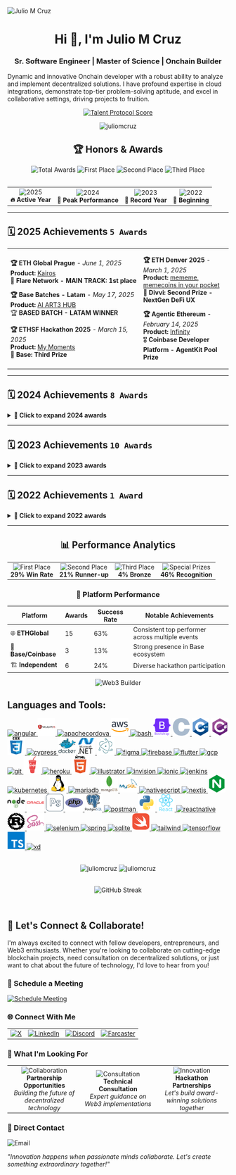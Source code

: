 <p dir="auto">
<img src="/assets/ETHWall.jpeg" alt="Julio M Cruz" style="max-width: 100%;">
</p>


<h1 align="center">Hi 👋, I'm Julio M Cruz</h1>
<h3 align="center">Sr. Software Engineer | Master of Science | Onchain Builder</h3>

<p>Dynamic and innovative Onchain developer with a robust ability to analyze and implement decentralized solutions. I have profound expertise in cloud integrations, demonstrate top-tier problem-solving aptitude, and excel in collaborative settings, driving projects to fruition.</p>

<div align="center" style="margin: 0.5rem 0;">
  <a href="https://app.talentprotocol.com/4e9db003-da84-466e-a951-c4c8973dfda9" target="_blank" rel="noopener noreferrer">
    <img src="https://talent-protocol-widget.codalabs.xyz/widget/0xc2564e41B7F5Cb66d2d99466450CfebcE9e8228f" alt="Talent Protocol Score" />
  </a>
</div>

<p align="center"> <img src="https://komarev.com/ghpvc/?username=juliomcruz&label=Profile%20views&color=0e75b6&style=flat" alt="juliomcruz" /> </p>

<h2 align="center">🏆 Honors & Awards</h2>

<div align="center">
  <img src="https://img.shields.io/badge/Total%20Awards-24-gold?style=for-the-badge&logo=trophy&logoColor=white" alt="Total Awards"/>
  <img src="https://img.shields.io/badge/First%20Place-7-brightgreen?style=for-the-badge&logo=medal&logoColor=white" alt="First Place"/>
  <img src="https://img.shields.io/badge/Second%20Place-5-blue?style=for-the-badge&logo=medal&logoColor=white" alt="Second Place"/>
  <img src="https://img.shields.io/badge/Third%20Place-1-orange?style=for-the-badge&logo=medal&logoColor=white" alt="Third Place"/>
</div>

<br/>

<div align="center">
  <table>
    <tr>
      <td align="center">
        <img src="https://img.shields.io/badge/2025-5%20Awards-ff6b6b?style=flat-square&logo=calendar" alt="2025"/>
        <br/>
        <strong>🔥 Active Year</strong>
      </td>
      <td align="center">
        <img src="https://img.shields.io/badge/2024-8%20Awards-4ecdc4?style=flat-square&logo=calendar" alt="2024"/>
        <br/>
        <strong>🚀 Peak Performance</strong>
      </td>
      <td align="center">
        <img src="https://img.shields.io/badge/2023-10%20Awards-45b7d1?style=flat-square&logo=calendar" alt="2023"/>
        <br/>
        <strong>🌟 Record Year</strong>
      </td>
      <td align="center">
        <img src="https://img.shields.io/badge/2022-1%20Award-96ceb4?style=flat-square&logo=calendar" alt="2022"/>
        <br/>
        <strong>🌱 Beginning</strong>
      </td>
    </tr>
  </table>
</div>

---

## 🗓️ **2025 Achievements** `5 Awards`

<table>
<tr>
<td width="60%">

**🏆 ETH Global Prague** - *June 1, 2025*  
**Product:** [Kairos](https://ethglobal.com/showcase/kairos-75wyr)  
🥇 **Flare Network - MAIN TRACK: 1st place**

**🏆 Base Batches - Latam** - *May 17, 2025*  
**Product:** [AI ART3 HUB](https://devfolio.co/projects/nounish-agent-ai-para-artistas-que-quieren-entrar-a-web-sin-friccion-4dc4)  
🏆 **BASED BATCH - LATAM WINNER**

**🏆 ETHSF Hackathon 2025** - *March 15, 2025*  
**Product:** [My Moments](https://devfolio.co/projects/moments-7202)  
🥉 **Base: Third Prize**

</td>
<td width="40%">

**🏆 ETH Denver 2025** - *March 1, 2025*  
**Product:** [mememe, memecoins in your pocket](https://devfolio.co/projects/mememe-memecoins-in-your-pocket-71e7)  
🥈 **Divvi: Second Prize - NextGen DeFi UX**

**🏆 Agentic Ethereum** - *February 14, 2025*  
**Product:** [Infinity](https://ethglobal.com/)  
🎖️ **Coinbase Developer Platform - AgentKit Pool Prize**

</td>
</tr>
</table>

---

## 🗓️ **2024 Achievements** `8 Awards`

<details>
<summary><strong>🔽 Click to expand 2024 awards</strong></summary>

<table>
<tr>
<td width="50%">

**🏆 ETH Global Bangkok** - *November 17, 2024*  
**Product:** [FlashFi](https://ethglobal.com/showcase/flashfi-g27p4)  
🥈 **Celo - Best Open-Source Tool Built on Celo L2: 2nd place**  
🥈 **LayerZero - Best Omnichain Solution: 2nd place**  
🏆 **Rootstock - Best DeFi dApp on Rootstock**  
🎖️ **Blockscout - Blockscout Explorer Big Pool Prize**

**🏆 Base Around The World - Latin America** - *October 30, 2024*  
**Product:** [CrediTalent](https://devfolio.co/projects/credittalent-42f6)  
🏆 **BASED LATAM WINNER**

**🏆 ETH Global San Francisco** - *October 20, 2024*  
**Product:** [Aurum](https://ethglobal.com/showcase/aurum-7ry36)  
🥇 **Chronicle Protocol - Best Integration: 1st place**  
🏆 **Unlimit - Crypto Checkouts**

**🏆 Permissionless III** - *October 10, 2024*  
**Product:** [M5pire](https://app.buidlbox.io/projects/m5pire?path=projects%2Fm5pire)  
🏆 **Rootstock - Build an EVM dApp on Bitcoin using Rootstock**

</td>
<td width="50%">

**🏆 Superhack 2024** - *August 16, 2024*  
**Product:** [XocPay](https://ethglobal.com/showcase/xocpay-uji2b)  
🎖️ **Worldcoin - Pool Prize**

**🏆 ETH Global Brussels** - *July 14, 2024*  
**Product:** [n/acc](https://ethglobal.com/showcase/n-acc-fa1kp)  
🥇 **Chronicle Protocol - DeFi Track: First Place**  
🏆 **Polygon - Best ZK dApp**

**🏆 ETH Global London** - *March 17, 2024*  
**Product:** [Zycket](https://ethglobal.com/showcase/zycket-hxc9f)  
🎖️ **Chiliz - Pool Prize**  
🎖️ **Arbitrum - Qualifying Arbitrum**

**🏆 LFGHO** - *January 24, 2024*  
**Product:** [Streamline](https://ethglobal.com/showcase/streamline-40r8i)  
🎖️ **Family - Pool Prize**

</td>
</tr>
</table>

</details>

---

## 🗓️ **2023 Achievements** `10 Awards`

<details>
<summary><strong>🔽 Click to expand 2023 awards</strong></summary>

<table>
<tr>
<td width="50%">

**🏆 Algorand Build-a-Bull Hackathon** - *November 19, 2023*  
**Product:** [LuxFlo](https://dorahacks.io/buidl/8021)  
🏅 **Consumer Track - Top 5**

**🏆 ETH Miami** - *October 29, 2023*  
**Product:** [HobbyFlo](https://dorahacks.io/buidl/7822)  
🥇 **Propy - 1st Place - Real World Assets**  
🥈 **Celo - 2nd Place - ReFi Track**

**🏆 ETHOnline 2023** - *October 27, 2023*  
**Product:** [Kindred Protocol](https://ethglobal.com/showcase/kindred-0khmr)  
🏆 **Scroll - Best Use**  
🎖️ **Scroll - Pool Prize**

**🏆 ETHGlobal New York** - *September 24, 2023*  
**Product:** [TeachAI](https://ethglobal.com/showcase/teachai-pkr1z)  
🏆 **Cartesi - Best MVP**  
🏆 **The Graph - Best New Subgraph/Substream**

**🏆 ETH Chicago Hackathon** - *September 17, 2023*  
**Product:** [ChiCare](https://taikai.network/ethchicago/hackathons/ETHChicagoHackathon2023/projects/clmnjpnvf058ktn016yi81dha/idea)  
🏆 **ETHChi for Good**  
🏆 **API3**

</td>
<td width="50%">

**🏆 Super Hack** - *August 13, 2023*  
**Product:** [Passport Global](https://ethglobal.com/showcase/passportglobal-jptoi)  
🎖️ **Mode - Prize Pool**

**🏆 ETHGlobal Waterloo** - *June 25, 2023*  
**Product:** [User Proof Membership](https://ethglobal.com/showcase/user-proof-membership-jvwx3)  
🏆 **Sismo - Best Technical WOW Factor**  
🎖️ **Polygon - Pool Prize**

**🏆 Miami Buildhaton** - *April 2, 2023*  
**Product:** [ETHMiami.xyz](https://devpost.com/software/ethmiami-xyz-ov0icb)  
🏆 **OWL Protocol Bounties**

</td>
</tr>
</table>

</details>

---

## 🗓️ **2022 Achievements** `1 Award`

<details>
<summary><strong>🔽 Click to expand 2022 awards</strong></summary>

**🏆 Hack FEVM** - *November 26, 2022*  
**Product:** [CredLancer](https://ethglobal.com/showcase/credlancer-credentialed-freelancer-protocol-znzpf)  
🏅 **HackFEVM Finalist**

</details>

---

<div align="center">

## 📊 **Performance Analytics**

<table>
<tr>
<td align="center">
<img src="https://img.shields.io/badge/🥇%20First%20Place-7%20Awards-gold?style=for-the-badge" alt="First Place"/>
<br/>
<strong>29% Win Rate</strong>
</td>
<td align="center">
<img src="https://img.shields.io/badge/🥈%20Second%20Place-5%20Awards-silver?style=for-the-badge" alt="Second Place"/>
<br/>
<strong>21% Runner-up</strong>
</td>
<td align="center">
<img src="https://img.shields.io/badge/🥉%20Third%20Place-1%20Award-cd7f32?style=for-the-badge" alt="Third Place"/>
<br/>
<strong>4% Bronze</strong>
</td>
<td align="center">
<img src="https://img.shields.io/badge/🎖️%20Special%20Prizes-11%20Awards-purple?style=for-the-badge" alt="Special Prizes"/>
<br/>
<strong>46% Recognition</strong>
</td>
</tr>
</table>

### 🌟 **Platform Performance**

| Platform | Awards | Success Rate | Notable Achievements |
|----------|--------|--------------|---------------------|
| 🌐 **ETHGlobal** | 15 | 63% | Consistent top performer across multiple events |
| 🔵 **Base/Coinbase** | 3 | 13% | Strong presence in Base ecosystem |
| 🏗️ **Independent** | 6 | 24% | Diverse hackathon participation |

<img src="https://img.shields.io/badge/Building%20the%20future%20of%20Web3-one%20hackathon%20at%20a%20time-blueviolet?style=for-the-badge&logo=ethereum&logoColor=white" alt="Web3 Builder"/>

</div>

<h2 align="left">Languages and Tools:</h2>

<p align="left"> <a href="https://angular.io" target="_blank" rel="noreferrer"> <img src="https://angular.io/assets/images/logos/angular/angular.svg" alt="angular" width="40" height="40"/> </a> <a href="https://angular.io" target="_blank" rel="noreferrer"> <img src="https://raw.githubusercontent.com/devicons/devicon/master/icons/angularjs/angularjs-original-wordmark.svg" alt="angularjs" width="40" height="40"/> </a> <a href="https://cordova.apache.org/" target="_blank" rel="noreferrer"> <img src="https://www.vectorlogo.zone/logos/apache_cordova/apache_cordova-icon.svg" alt="apachecordova" width="40" height="40"/> </a> <a href="https://aws.amazon.com" target="_blank" rel="noreferrer"> <img src="https://raw.githubusercontent.com/devicons/devicon/master/icons/amazonwebservices/amazonwebservices-original-wordmark.svg" alt="aws" width="40" height="40"/> </a> <a href="https://www.gnu.org/software/bash/" target="_blank" rel="noreferrer"> <img src="https://www.vectorlogo.zone/logos/gnu_bash/gnu_bash-icon.svg" alt="bash" width="40" height="40"/> </a> <a href="https://getbootstrap.com" target="_blank" rel="noreferrer"> <img src="https://raw.githubusercontent.com/devicons/devicon/master/icons/bootstrap/bootstrap-plain-wordmark.svg" alt="bootstrap" width="40" height="40"/> </a> <a href="https://www.cprogramming.com/" target="_blank" rel="noreferrer"> <img src="https://raw.githubusercontent.com/devicons/devicon/master/icons/c/c-original.svg" alt="c" width="40" height="40"/> </a> <a href="https://www.w3schools.com/cpp/" target="_blank" rel="noreferrer"> <img src="https://raw.githubusercontent.com/devicons/devicon/master/icons/cplusplus/cplusplus-original.svg" alt="cplusplus" width="40" height="40"/> </a> <a href="https://www.w3schools.com/cs/" target="_blank" rel="noreferrer"> <img src="https://raw.githubusercontent.com/devicons/devicon/master/icons/csharp/csharp-original.svg" alt="csharp" width="40" height="40"/> </a> <a href="https://www.w3schools.com/css/" target="_blank" rel="noreferrer"> <img src="https://raw.githubusercontent.com/devicons/devicon/master/icons/css3/css3-original-wordmark.svg" alt="css3" width="40" height="40"/> </a> <a href="https://www.cypress.io" target="_blank" rel="noreferrer"> <img src="https://raw.githubusercontent.com/simple-icons/simple-icons/6e46ec1fc23b60c8fd0d2f2ff46db82e16dbd75f/icons/cypress.svg" alt="cypress" width="40" height="40"/> </a> <a href="https://www.docker.com/" target="_blank" rel="noreferrer"> <img src="https://raw.githubusercontent.com/devicons/devicon/master/icons/docker/docker-original-wordmark.svg" alt="docker" width="40" height="40"/> </a> <a href="https://dotnet.microsoft.com/" target="_blank" rel="noreferrer"> <img src="https://raw.githubusercontent.com/devicons/devicon/master/icons/dot-net/dot-net-original-wordmark.svg" alt="dotnet" width="40" height="40"/> </a> <a href="https://www.electronjs.org" target="_blank" rel="noreferrer"> <img src="https://raw.githubusercontent.com/devicons/devicon/master/icons/electron/electron-original.svg" alt="electron" width="40" height="40"/> </a> <a href="https://www.figma.com/" target="_blank" rel="noreferrer"> <img src="https://www.vectorlogo.zone/logos/figma/figma-icon.svg" alt="figma" width="40" height="40"/> </a> <a href="https://firebase.google.com/" target="_blank" rel="noreferrer"> <img src="https://www.vectorlogo.zone/logos/firebase/firebase-icon.svg" alt="firebase" width="40" height="40"/> </a> <a href="https://flutter.dev" target="_blank" rel="noreferrer"> <img src="https://www.vectorlogo.zone/logos/flutterio/flutterio-icon.svg" alt="flutter" width="40" height="40"/> </a> <a href="https://cloud.google.com" target="_blank" rel="noreferrer"> <img src="https://www.vectorlogo.zone/logos/google_cloud/google_cloud-icon.svg" alt="gcp" width="40" height="40"/> </a> <a href="https://git-scm.com/" target="_blank" rel="noreferrer"> <img src="https://www.vectorlogo.zone/logos/git-scm/git-scm-icon.svg" alt="git" width="40" height="40"/> </a> <a href="https://gulpjs.com" target="_blank" rel="noreferrer"> <img src="https://raw.githubusercontent.com/devicons/devicon/master/icons/gulp/gulp-plain.svg" alt="gulp" width="40" height="40"/> </a> <a href="https://heroku.com" target="_blank" rel="noreferrer"> <img src="https://www.vectorlogo.zone/logos/heroku/heroku-icon.svg" alt="heroku" width="40" height="40"/> </a> <a href="https://www.w3.org/html/" target="_blank" rel="noreferrer"> <img src="https://raw.githubusercontent.com/devicons/devicon/master/icons/html5/html5-original-wordmark.svg" alt="html5" width="40" height="40"/> </a> <a href="https://www.adobe.com/in/products/illustrator.html" target="_blank" rel="noreferrer"> <img src="https://www.vectorlogo.zone/logos/adobe_illustrator/adobe_illustrator-icon.svg" alt="illustrator" width="40" height="40"/> </a> <a href="https://www.invisionapp.com/" target="_blank" rel="noreferrer"> <img src="https://www.vectorlogo.zone/logos/invisionapp/invisionapp-icon.svg" alt="invision" width="40" height="40"/> </a> <a href="https://ionicframework.com" target="_blank" rel="noreferrer"> <img src="https://upload.wikimedia.org/wikipedia/commons/d/d1/Ionic_Logo.svg" alt="ionic" width="40" height="40"/> </a> <a href="https://www.jenkins.io" target="_blank" rel="noreferrer"> <img src="https://www.vectorlogo.zone/logos/jenkins/jenkins-icon.svg" alt="jenkins" width="40" height="40"/> </a> <a href="https://kubernetes.io" target="_blank" rel="noreferrer"> <img src="https://www.vectorlogo.zone/logos/kubernetes/kubernetes-icon.svg" alt="kubernetes" width="40" height="40"/> </a> <a href="https://www.linux.org/" target="_blank" rel="noreferrer"> <img src="https://raw.githubusercontent.com/devicons/devicon/master/icons/linux/linux-original.svg" alt="linux" width="40" height="40"/> </a> <a href="https://mariadb.org/" target="_blank" rel="noreferrer"> <img src="https://www.vectorlogo.zone/logos/mariadb/mariadb-icon.svg" alt="mariadb" width="40" height="40"/> </a> <a href="https://www.mongodb.com/" target="_blank" rel="noreferrer"> <img src="https://raw.githubusercontent.com/devicons/devicon/master/icons/mongodb/mongodb-original-wordmark.svg" alt="mongodb" width="40" height="40"/> </a> <a href="https://www.mysql.com/" target="_blank" rel="noreferrer"> <img src="https://raw.githubusercontent.com/devicons/devicon/master/icons/mysql/mysql-original-wordmark.svg" alt="mysql" width="40" height="40"/> </a> <a href="https://nativescript.org/" target="_blank" rel="noreferrer"> <img src="https://raw.githubusercontent.com/detain/svg-logos/780f25886640cef088af994181646db2f6b1a3f8/svg/nativescript.svg" alt="nativescript" width="40" height="40"/> </a> <a href="https://nextjs.org/" target="_blank" rel="noreferrer"> <img src="https://cdn.worldvectorlogo.com/logos/nextjs-2.svg" alt="nextjs" width="40" height="40"/> </a> <a href="https://www.nginx.com" target="_blank" rel="noreferrer"> <img src="https://raw.githubusercontent.com/devicons/devicon/master/icons/nginx/nginx-original.svg" alt="nginx" width="40" height="40"/> </a> <a href="https://nodejs.org" target="_blank" rel="noreferrer"> <img src="https://raw.githubusercontent.com/devicons/devicon/master/icons/nodejs/nodejs-original-wordmark.svg" alt="nodejs" width="40" height="40"/> </a> <a href="https://www.oracle.com/" target="_blank" rel="noreferrer"> <img src="https://raw.githubusercontent.com/devicons/devicon/master/icons/oracle/oracle-original.svg" alt="oracle" width="40" height="40"/> </a> <a href="https://www.photoshop.com/en" target="_blank" rel="noreferrer"> <img src="https://raw.githubusercontent.com/devicons/devicon/master/icons/photoshop/photoshop-line.svg" alt="photoshop" width="40" height="40"/> </a> <a href="https://www.php.net" target="_blank" rel="noreferrer"> <img src="https://raw.githubusercontent.com/devicons/devicon/master/icons/php/php-original.svg" alt="php" width="40" height="40"/> </a> <a href="https://www.postgresql.org" target="_blank" rel="noreferrer"> <img src="https://raw.githubusercontent.com/devicons/devicon/master/icons/postgresql/postgresql-original-wordmark.svg" alt="postgresql" width="40" height="40"/> </a> <a href="https://postman.com" target="_blank" rel="noreferrer"> <img src="https://www.vectorlogo.zone/logos/getpostman/getpostman-icon.svg" alt="postman" width="40" height="40"/> </a> <a href="https://www.python.org" target="_blank" rel="noreferrer"> <img src="https://raw.githubusercontent.com/devicons/devicon/master/icons/python/python-original.svg" alt="python" width="40" height="40"/> </a> <a href="https://reactjs.org/" target="_blank" rel="noreferrer"> <img src="https://raw.githubusercontent.com/devicons/devicon/master/icons/react/react-original-wordmark.svg" alt="react" width="40" height="40"/> </a> <a href="https://reactnative.dev/" target="_blank" rel="noreferrer"> <img src="https://reactnative.dev/img/header_logo.svg" alt="reactnative" width="40" height="40"/> </a> <a href="https://www.rust-lang.org" target="_blank" rel="noreferrer"> <img src="https://raw.githubusercontent.com/devicons/devicon/master/icons/rust/rust-plain.svg" alt="rust" width="40" height="40"/> </a> <a href="https://sass-lang.com" target="_blank" rel="noreferrer"> <img src="https://raw.githubusercontent.com/devicons/devicon/master/icons/sass/sass-original.svg" alt="sass" width="40" height="40"/> </a> <a href="https://www.selenium.dev" target="_blank" rel="noreferrer"> <img src="https://raw.githubusercontent.com/detain/svg-logos/780f25886640cef088af994181646db2f6b1a3f8/svg/selenium-logo.svg" alt="selenium" width="40" height="40"/> </a> <a href="https://spring.io/" target="_blank" rel="noreferrer"> <img src="https://www.vectorlogo.zone/logos/springio/springio-icon.svg" alt="spring" width="40" height="40"/> </a> <a href="https://www.sqlite.org/" target="_blank" rel="noreferrer"> <img src="https://www.vectorlogo.zone/logos/sqlite/sqlite-icon.svg" alt="sqlite" width="40" height="40"/> </a> <a href="https://developer.apple.com/swift/" target="_blank" rel="noreferrer"> <img src="https://raw.githubusercontent.com/devicons/devicon/master/icons/swift/swift-original.svg" alt="swift" width="40" height="40"/> </a> <a href="https://tailwindcss.com/" target="_blank" rel="noreferrer"> <img src="https://www.vectorlogo.zone/logos/tailwindcss/tailwindcss-icon.svg" alt="tailwind" width="40" height="40"/> </a> <a href="https://www.tensorflow.org" target="_blank" rel="noreferrer"> <img src="https://www.vectorlogo.zone/logos/tensorflow/tensorflow-icon.svg" alt="tensorflow" width="40" height="40"/> </a> <a href="https://www.typescriptlang.org/" target="_blank" rel="noreferrer"> <img src="https://raw.githubusercontent.com/devicons/devicon/master/icons/typescript/typescript-original.svg" alt="typescript" width="40" height="40"/> </a> <a href="https://www.adobe.com/products/xd.html" target="_blank" rel="noreferrer"> <img src="https://cdn.worldvectorlogo.com/logos/adobe-xd.svg" alt="xd" width="40" height="40"/> </a> </p>

<div align="center" style="margin: 2rem 0;">
  <img src="https://github-readme-stats.vercel.app/api/top-langs?username=juliomcruz&show_icons=true&locale=en&layout=compact" alt="juliomcruz" />
  <img src="https://github-readme-stats.vercel.app/api?username=juliomcruz&show_icons=true&locale=en" alt="juliomcruz" />
</div>

<div align="center">
  
![GitHub Streak](https://nirzak-streak-stats.vercel.app/?user=JulioMCruz)
  
</div>

<br />

## 🤝 Let's Connect & Collaborate!

<p>I'm always excited to connect with fellow developers, entrepreneurs, and Web3 enthusiasts. Whether you're looking to collaborate on cutting-edge blockchain projects, need consultation on decentralized solutions, or just want to chat about the future of technology, I'd love to hear from you!</p>

### 📅 Schedule a Meeting
<a href="https://calendly.com/JulioMCruz" target="_blank">
  <img src="https://img.shields.io/badge/📅%20Schedule%20Meeting-Calendly-blue?style=for-the-badge&logo=calendly&logoColor=white" alt="Schedule Meeting"/>
</a>

### 🌐 Connect With Me

<table align="center">
<tr>
<td align="center">
<a href="https://twitter.com/juliomcruz" target="_blank">
<img src="https://img.shields.io/badge/X-000000?style=for-the-badge&logo=x&logoColor=white" alt="X"/>
</a>
</td>
<td align="center">
<a href="https://linkedin.com/in/juliomcruz" target="_blank">
<img src="https://img.shields.io/badge/LinkedIn-0077B5?style=for-the-badge&logo=linkedin&logoColor=white" alt="LinkedIn"/>
</a>
</td>
<td align="center">
<a href="https://discord.gg/JulioMCruz" target="_blank">
<img src="https://img.shields.io/badge/Discord-7289DA?style=for-the-badge&logo=discord&logoColor=white" alt="Discord"/>
</a>
</td>
<td align="center">
<a href="https://farcaster.xyz/Juliomcruz" target="_blank">
<img src="https://img.shields.io/badge/Farcaster-8A63D2?style=for-the-badge&logo=farcaster&logoColor=white" alt="Farcaster"/>
</a>
</td>
</tr>
</table>

<!-- <a href="https://twitter.com/juliomcruz" target="_blank">
<img src="https://img.shields.io/twitter/follow/juliomcruz?logo=x&style=for-the-badge&color=000000&label=Follow%20on%20X" alt="X Follow"/>
</a>

<a href="https://farcaster.xyz/Juliomcruz" target="_blank">
<img src="https://img.shields.io/badge/Follow%20on%20Farcaster-8A63D2?style=for-the-badge&logo=farcaster&logoColor=white" alt="Follow on Farcaster"/>
</a> -->

### 💼 What I'm Looking For

<table align="center">
<tr>
<td align="center" width="33%">
<img src="https://img.shields.io/badge/🤝%20Collaboration-Web3%20Projects-success?style=flat-square" alt="Collaboration"/>
<br/>
<strong>Partnership Opportunities</strong>
<br/>
<em>Building the future of decentralized technology</em>
</td>
<td align="center" width="33%">
<img src="https://img.shields.io/badge/💡%20Consultation-Blockchain%20Solutions-info?style=flat-square" alt="Consultation"/>
<br/>
<strong>Technical Consultation</strong>
<br/>
<em>Expert guidance on Web3 implementations</em>
</td>
<td align="center" width="33%">
<img src="https://img.shields.io/badge/🚀%20Innovation-Hackathons%20&%20Events-warning?style=flat-square" alt="Innovation"/>
<br/>
<strong>Hackathon Partnerships</strong>
<br/>
<em>Let's build award-winning solutions together</em>
</td>
</tr>
</table>

### 📧 Direct Contact

<p>
<img src="https://img.shields.io/badge/Email-julio.cruz@eb--ms.net-red?style=for-the-badge&logo=gmail&logoColor=white" alt="Email"/>
</p>

<p><em>"Innovation happens when passionate minds collaborate. Let's create something extraordinary together!"</em></p>

</div>


